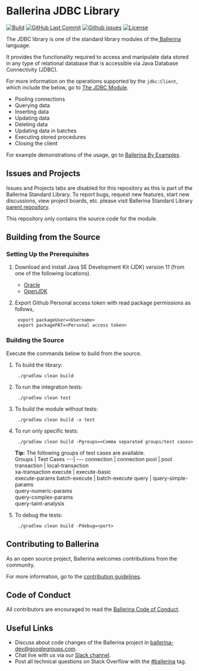 Ballerina JDBC Library
===================

  [![Build](https://github.com/ballerina-platform/module-ballerina-java.jdbc/workflows/Build/badge.svg)](https://github.com/ballerina-platform/module-ballerina-java.jdbc/actions?query=workflow%3ABuild)
  [![GitHub Last Commit](https://img.shields.io/github/last-commit/ballerina-platform/module-ballerina-java.jdbc.svg)](https://github.com/ballerina-platform/module-ballerina-java.jdbc/commits/master)
    [![Github issues](https://img.shields.io/github/issues/ballerina-platform/ballerina-standard-library/module/java.jdbc.svg?label=Open%20Issues)](https://github.com/ballerina-platform/ballerina-standard-library/labels/module%2Fjava.jdbc)
  [![License](https://img.shields.io/badge/License-Apache%202.0-blue.svg)](https://opensource.org/licenses/Apache-2.0)

The JDBC library is one of the standard library modules of the<a target="_blank" href="https://ballerina.io/"> Ballerina</a> language.

It provides the functionality required to access and manipulate data stored in any type of relational database 
that is accessible via Java Database Connectivity (JDBC). 

For more information on the operations supported by the `jdbc:Client`, which include the below, go to [The JDBC Module](https://ballerina.io/swan-lake/learn/api-docs/ballerina/java.jdbc/).

- Pooling connections
- Querying data
- Inserting data
- Updating data
- Deleting data
- Updating data in batches
- Executing stored procedures
- Closing the client

For example demonstrations of the usage, go to [Ballerina By Examples](https://ballerina.io/swan-lake/learn/by-example/jdbc-init-options.html).

## Issues and Projects 

Issues and Projects tabs are disabled for this repository as this is part of the Ballerina Standard Library. To report bugs, request new features, start new discussions, view project boards, etc. please visit Ballerina Standard Library [parent repository](https://github.com/ballerina-platform/ballerina-standard-library). 

This repository only contains the source code for the module.

## Building from the Source

### Setting Up the Prerequisites

1. Download and install Java SE Development Kit (JDK) version 11 (from one of the following locations).
   * [Oracle](https://www.oracle.com/java/technologies/javase-jdk11-downloads.html)
   * [OpenJDK](http://openjdk.java.net/install/index.html)

2. Export Github Personal access token with read package permissions as follows,
        
        export packageUser=<Username>
        export packagePAT=<Personal access token>

### Building the Source

Execute the commands below to build from the source.

1. To build the library:
        
        ./gradlew clean build

2. To run the integration tests:

        ./gradlew clean test

3. To build the module without tests:

        ./gradlew clean build -x test

4. To run only specific tests:

        ./gradlew clean build -Pgroups=<Comma separated groups/test cases>

   **Tip:** The following groups of test cases are available.<br>
   Groups | Test Cases
   ---| ---
   connection | connection
   pool | pool
   transaction | local-transaction <br> xa-transaction
   execute | execute-basic <br> execute-params
   batch-execute | batch-execute 
   query | query-simple-params<br>query-numeric-params<br>query-complex-params<br>query-taint-analysis

5. To debug the tests:

        ./gradlew clean build -Pdebug=<port>

## Contributing to Ballerina

As an open source project, Ballerina welcomes contributions from the community. 

For more information, go to the [contribution guidelines](https://github.com/ballerina-platform/ballerina-lang/blob/master/CONTRIBUTING.md).

## Code of Conduct

All contributors are encouraged to read the [Ballerina Code of Conduct](https://ballerina.io/code-of-conduct).

## Useful Links

* Discuss about code changes of the Ballerina project in [ballerina-dev@googlegroups.com](mailto:ballerina-dev@googlegroups.com).
* Chat live with us via our [Slack channel](https://ballerina.io/community/slack/).
* Post all technical questions on Stack Overflow with the [#ballerina](https://stackoverflow.com/questions/tagged/ballerina) tag.
